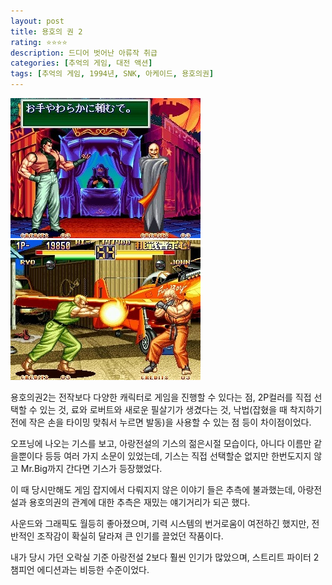 ```yaml
---
layout: post
title: 용호의 권 2
rating: ⭐️⭐️⭐️⭐️
description: 드디어 벗어난 아류작 취급
categories: [추억의 게임, 대전 액션]
tags: [추억의 게임, 1994년, SNK, 아케이드, 용호의권]
---
```


![aof2](../../images/2002/aof2_01.jpg)
![aof2](../../images/2002/aof2_02.jpg)

용호의권2는 전작보다 다양한 캐릭터로 게임을 진행할 수 있다는 점, 2P컬러를 직접 선택할 수 있는 것, 료와 로버트와 새로운 필살기가 생겼다는 것, 낙법(잡혔을 때 착지하기전에 작은 손을 타이밍 맞춰서 누르면 발동)을 사용할 수 있는 점 등이 차이점이었다.

오프닝에 나오는 기스를 보고, 아랑전설의 기스의 젊은시절 모습이다, 아니다 이름만 같을뿐이다 등등 여러 가지 소문이 있었는데, 기스는 직접 선택할순 없지만 한번도지지 않고 Mr.Big까지 간다면 기스가 등장했었다.

이 때 당시만해도 게임 잡지에서 다뤄지지 않은 이야기 들은 추측에 불과했는데, 아랑전설과 용호의권의 관계에 대한 추측은 재밌는 얘기거리가 되곤 했다.

사운드와 그래픽도 월등히 좋아졌으며, 기력 시스템의 번거로움이 여전하긴 했지만, 전반적인 조작감이 확실히 달라져 큰 인기를 끌었던 작품이다.

내가 당시 가던 오락실 기준 아랑전설 2보다 훨씬 인기가 많았으며, 스트리트 파이터 2 챔피언 에디션과는 비등한 수준이었다.
